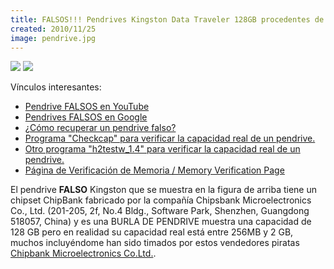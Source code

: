 ```yaml
---
title: FALSOS!!! Pendrives Kingston Data Traveler 128GB procedentes de CHINA
created: 2010/11/25
image: pendrive.jpg
---
```


![](/wordpress/wp-content/uploads/2010/11/black.jpg)
![](/wordpress/wp-content/uploads/2010/11/back.jpg) 

Vínculos interesantes: 

  * [Pendrive FALSOS en YouTube](https://www.youtube.com/results?search_query=fake+pendrive+128+gb&aq=f)
  * [Pendrives FALSOS en Google](https://www.google.co.ve/search?hl=es&q=fake+pendrive+128gb&aq=f&aqi=&aql=&oq=&gs_rfai=)
  * [¿Cómo recuperar un pendrive falso?](https://new.taringa.net/posts/downloads/5607970/Recupera-Tu-Pendrive-Falso-Con-Gparted.html)
  * [Programa "Checkcap" para verificar la capacidad real de un pendrive.](https://www.olafrv.com/wordpress/wp-content/uploads/2010/11/checkcap.zip)
  * [Otro programa "h2testw_1.4" para verificar la capacidad real de un pendrive.](https://www.olafrv.com/wordpress/wp-content/uploads/2010/11/h2testw_1.4.zip)
  * [Página de Verificación de Memoria / Memory Verification Page](https://www.kingston.com/latam/verify/default.asp)


El pendrive **FALSO** Kingston que se muestra en la figura de arriba tiene un chipset ChipBank fabricado por la compañía Chipsbank Microelectronics Co., Ltd. (201-205, 2f, No.4 Bldg., Software Park, Shenzhen, Guangdong 518057, China) y es una BURLA DE PENDRIVE muestra una capacidad de 128 GB pero en realidad su capacidad real está entre 256MB y 2 GB, muchos incluyéndome han sido timados por estos vendedores piratas [Chipbank Microelectronics Co.Ltd.](https://maps.google.com/maps/ms?ie=UTF8&hl=en&msa=0&msid=109065400486071197339.000495ece6688dfb4d090&ll=22.551879,114.061432&spn=0.027744,0.036478&z=14&iwloc=000495ece9ff4ae64920c&source=embed).
